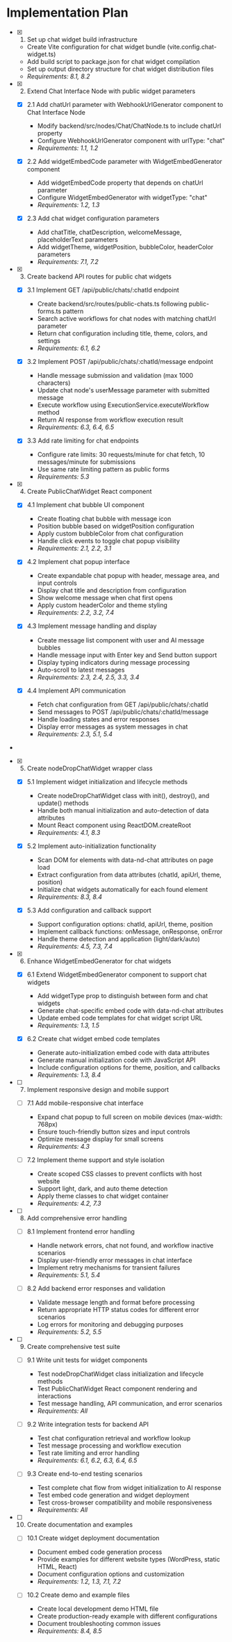 # Implementation Plan

- [x] 1. Set up chat widget build infrastructure





  - Create Vite configuration for chat widget bundle (vite.config.chat-widget.ts)
  - Add build script to package.json for chat widget compilation
  - Set up output directory structure for chat widget distribution files
  - _Requirements: 8.1, 8.2_

- [x] 2. Extend Chat Interface Node with public widget parameters






  - [x] 2.1 Add chatUrl parameter with WebhookUrlGenerator component to Chat Interface Node





    - Modify backend/src/nodes/Chat/ChatNode.ts to include chatUrl property
    - Configure WebhookUrlGenerator component with urlType: "chat"
    - _Requirements: 1.1, 1.2_
  
  - [x] 2.2 Add widgetEmbedCode parameter with WidgetEmbedGenerator component


    - Add widgetEmbedCode property that depends on chatUrl parameter
    - Configure WidgetEmbedGenerator with widgetType: "chat"
    - _Requirements: 1.2, 1.3_
  
  - [x] 2.3 Add chat widget configuration parameters


    - Add chatTitle, chatDescription, welcomeMessage, placeholderText parameters
    - Add widgetTheme, widgetPosition, bubbleColor, headerColor parameters
    - _Requirements: 7.1, 7.2_

- [x] 3. Create backend API routes for public chat widgets





  - [x] 3.1 Implement GET /api/public/chats/:chatId endpoint


    - Create backend/src/routes/public-chats.ts following public-forms.ts pattern
    - Search active workflows for chat nodes with matching chatUrl parameter
    - Return chat configuration including title, theme, colors, and settings
    - _Requirements: 6.1, 6.2_
  
  - [x] 3.2 Implement POST /api/public/chats/:chatId/message endpoint


    - Handle message submission and validation (max 1000 characters)
    - Update chat node's userMessage parameter with submitted message
    - Execute workflow using ExecutionService.executeWorkflow method
    - Return AI response from workflow execution result
    - _Requirements: 6.3, 6.4, 6.5_
  
  - [x] 3.3 Add rate limiting for chat endpoints


    - Configure rate limits: 30 requests/minute for chat fetch, 10 messages/minute for submissions
    - Use same rate limiting pattern as public forms
    - _Requirements: 5.3_

- [x] 4. Create PublicChatWidget React component





  - [x] 4.1 Implement chat bubble UI component


    - Create floating chat bubble with message icon
    - Position bubble based on widgetPosition configuration
    - Apply custom bubbleColor from chat configuration
    - Handle click events to toggle chat popup visibility
    - _Requirements: 2.1, 2.2, 3.1_
  
  - [x] 4.2 Implement chat popup interface


    - Create expandable chat popup with header, message area, and input controls
    - Display chat title and description from configuration
    - Show welcome message when chat first opens
    - Apply custom headerColor and theme styling
    - _Requirements: 2.2, 3.2, 7.4_
  
  - [x] 4.3 Implement message handling and display


    - Create message list component with user and AI message bubbles
    - Handle message input with Enter key and Send button support
    - Display typing indicators during message processing
    - Auto-scroll to latest messages
    - _Requirements: 2.3, 2.4, 2.5, 3.3, 3.4_
  
  - [x] 4.4 Implement API communication


    - Fetch chat configuration from GET /api/public/chats/:chatId
    - Send messages to POST /api/public/chats/:chatId/message
    - Handle loading states and error responses
    - Display error messages as system messages in chat
    - _Requirements: 2.3, 5.1, 5.4_
-

- [x] 5. Create nodeDropChatWidget wrapper class




  - [x] 5.1 Implement widget initialization and lifecycle methods


    - Create nodeDropChatWidget class with init(), destroy(), and update() methods
    - Handle both manual initialization and auto-detection of data attributes
    - Mount React component using ReactDOM.createRoot
    - _Requirements: 4.1, 8.3_
  
  - [x] 5.2 Implement auto-initialization functionality


    - Scan DOM for elements with data-nd-chat attributes on page load
    - Extract configuration from data attributes (chatId, apiUrl, theme, position)
    - Initialize chat widgets automatically for each found element
    - _Requirements: 8.3, 8.4_
  
  - [x] 5.3 Add configuration and callback support


    - Support configuration options: chatId, apiUrl, theme, position
    - Implement callback functions: onMessage, onResponse, onError
    - Handle theme detection and application (light/dark/auto)
    - _Requirements: 4.5, 7.3, 7.4_

- [x] 6. Enhance WidgetEmbedGenerator for chat widgets





  - [x] 6.1 Extend WidgetEmbedGenerator component to support chat widgets


    - Add widgetType prop to distinguish between form and chat widgets
    - Generate chat-specific embed code with data-nd-chat attributes
    - Update embed code templates for chat widget script URL
    - _Requirements: 1.3, 1.5_
  
  - [x] 6.2 Create chat widget embed code templates


    - Generate auto-initialization embed code with data attributes
    - Generate manual initialization code with JavaScript API
    - Include configuration options for theme, position, and callbacks
    - _Requirements: 1.3, 8.4_

- [ ] 7. Implement responsive design and mobile support
  - [ ] 7.1 Add mobile-responsive chat interface
    - Expand chat popup to full screen on mobile devices (max-width: 768px)
    - Ensure touch-friendly button sizes and input controls
    - Optimize message display for small screens
    - _Requirements: 4.3_
  
  - [ ] 7.2 Implement theme support and style isolation
    - Create scoped CSS classes to prevent conflicts with host website
    - Support light, dark, and auto theme detection
    - Apply theme classes to chat widget container
    - _Requirements: 4.2, 7.3_

- [ ] 8. Add comprehensive error handling
  - [ ] 8.1 Implement frontend error handling
    - Handle network errors, chat not found, and workflow inactive scenarios
    - Display user-friendly error messages in chat interface
    - Implement retry mechanisms for transient failures
    - _Requirements: 5.1, 5.4_
  
  - [ ] 8.2 Add backend error responses and validation
    - Validate message length and format before processing
    - Return appropriate HTTP status codes for different error scenarios
    - Log errors for monitoring and debugging purposes
    - _Requirements: 5.2, 5.5_

- [ ] 9. Create comprehensive test suite
  - [ ] 9.1 Write unit tests for widget components
    - Test nodeDropChatWidget class initialization and lifecycle methods
    - Test PublicChatWidget React component rendering and interactions
    - Test message handling, API communication, and error scenarios
    - _Requirements: All_
  
  - [ ] 9.2 Write integration tests for backend API
    - Test chat configuration retrieval and workflow lookup
    - Test message processing and workflow execution
    - Test rate limiting and error handling
    - _Requirements: 6.1, 6.2, 6.3, 6.4, 6.5_
  
  - [ ] 9.3 Create end-to-end testing scenarios
    - Test complete chat flow from widget initialization to AI response
    - Test embed code generation and widget deployment
    - Test cross-browser compatibility and mobile responsiveness
    - _Requirements: All_

- [ ] 10. Create documentation and examples
  - [ ] 10.1 Create widget deployment documentation
    - Document embed code generation process
    - Provide examples for different website types (WordPress, static HTML, React)
    - Document configuration options and customization
    - _Requirements: 1.2, 1.3, 7.1, 7.2_
  
  - [ ] 10.2 Create demo and example files
    - Create local development demo HTML file
    - Create production-ready example with different configurations
    - Document troubleshooting common issues
    - _Requirements: 8.4, 8.5_